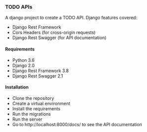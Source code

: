 ### TODO APIs 

A django project to create a TODO API. Django features covered:

- Django Rest Framework
- Cors Headers (for cross-origin requests)
- Django Rest Swagger (for API documentation)

#### Requirements

- Python 3.6
- Django 2.0
- Django Rest Framework 3.8
- Django Rest Swagger 2.1


#### Installation

- Clone the repository
- Create a virtual environment
- Install the requirements
- Run the migrations
- Run the server
- Go to http://localhost:8000/docs/ to see the API documentation